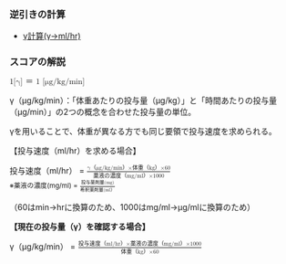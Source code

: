 ### 逆引きの計算
* [γ計算(γ→ml/hr)](clinicalpocket://calculator/10)

### スコアの解説


<div class="math-formula">
<math>
    <mi>1[γ] ＝ 1 [μg/kg/min]</mi>
</math>
</div>


γ（μg/kg/min）：「体重あたりの投与量（μg/kg）」と「時間あたりの投与量（μg/min）」の2つの概念を合わせた投与量の単位。

γを用いることで、体重が異なる方でも同じ要領で投与速度を求められる。

【投与速度（ml/hr）を求める場合】


<div class="math-formula">  
    投与速度（ml/hr） =
    <math>
        <mfrac>
            <mi>γ（μg/kg/min）×体重（kg）×60</mi>
            <mrow>
            <mi>薬液の濃度（mg/ml）×1000</mi>
            </mrow>
        </mfrac>
    </math>
    <br/>
    <small>
        ※薬液の濃度(mg/ml) = 
        <math>
            <mfrac>
                <mi>投与薬剤量(mg)</mi>
                <mrow>
                <mi>希釈薬剤量(ml）</mi>
                </mrow>
            </mfrac>
        </math>
    </small>
</div>


（60はmin→hrに換算のため、1000はmg/ml→μg/mlに換算のため）

**【現在の投与量（γ）を確認する場合】**


<div class="math-formula">
    γ（μg/kg/min） = 
    <math>
        <mfrac>
            <mi>投与速度（ml/hr）×薬液の濃度（mg/ml）×1000</mi>
            <mrow>
            <mi>体重（kg）×60</mi>
            </mrow>
        </mfrac>
    </math>
</div>
